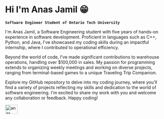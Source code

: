 # Hi I'm Anas Jamil 😁

**`Software Engineer Student of Ontario Tech University`**

I'm Anas Jamil, a Software Engineering student with five years of hands-on experience in software development. Proficient in languages such as C++, Python, and Java, I've showcased my coding skills during an impactful internship, where I contributed to operational efficiency.

Beyond the world of code, I've made significant contributions to warehouse operations, handling over $100,000 in sales. My passion for programming extends to organizing weekly meetings and working on diverse projects, ranging from terminal-based games to a unique Traveling Trip Companion.

Explore my GitHub repository to delve into my coding journey, where you'll find a variety of projects reflecting my skills and dedication to the world of software engineering. I'm excited to share my work with you and welcome any collaboration or feedback. Happy coding!

<a href="https://linkedin.com/in/anas jamil" target="blank"><img align="center" src="https://raw.githubusercontent.com/rahuldkjain/github-profile-readme-generator/master/src/images/icons/Social/linked-in-alt.svg" alt="anas jamil" height="30" width="40" /></a>
</p>



